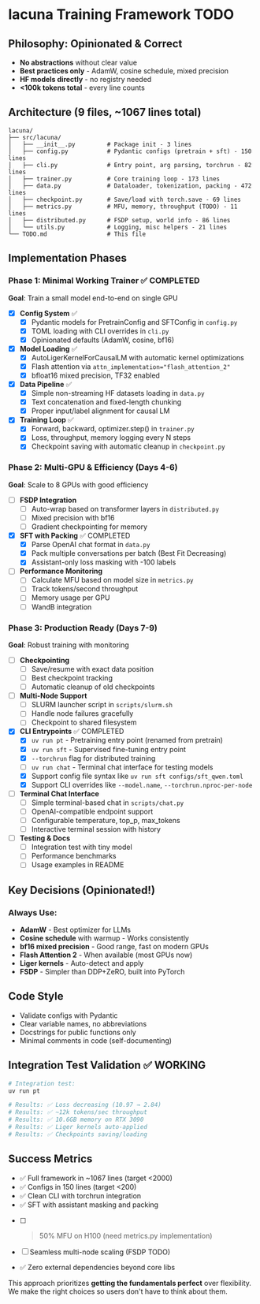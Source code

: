 # lacuna Training Framework TODO

## Philosophy: Opinionated & Correct
- **No abstractions** without clear value
- **Best practices only** - AdamW, cosine schedule, mixed precision
- **HF models directly** - no registry needed
- **<100k tokens total** - every line counts

## Architecture (9 files, ~1067 lines total)

```
lacuna/
├── src/lacuna/
│   ├── __init__.py         # Package init - 3 lines
│   ├── config.py           # Pydantic configs (pretrain + sft) - 150 lines
│   ├── cli.py              # Entry point, arg parsing, torchrun - 82 lines
│   ├── trainer.py          # Core training loop - 173 lines
│   ├── data.py             # Dataloader, tokenization, packing - 472 lines
│   ├── checkpoint.py       # Save/load with torch.save - 69 lines
│   ├── metrics.py          # MFU, memory, throughput (TODO) - 11 lines
│   ├── distributed.py      # FSDP setup, world info - 86 lines
│   └── utils.py            # Logging, misc helpers - 21 lines
└── TODO.md                 # This file
```

## Implementation Phases

### Phase 1: Minimal Working Trainer ✅ COMPLETED
**Goal**: Train a small model end-to-end on single GPU

- [x] **Config System** ✅
  - [x] Pydantic models for PretrainConfig and SFTConfig in `config.py`
  - [x] TOML loading with CLI overrides in `cli.py`
  - [x] Opinionated defaults (AdamW, cosine, bf16)

- [x] **Model Loading** ✅
  - [x] AutoLigerKernelForCausalLM with automatic kernel optimizations
  - [x] Flash attention via `attn_implementation="flash_attention_2"`
  - [x] bfloat16 mixed precision, TF32 enabled

- [x] **Data Pipeline** ✅
  - [x] Simple non-streaming HF datasets loading in `data.py`
  - [x] Text concatenation and fixed-length chunking
  - [x] Proper input/label alignment for causal LM

- [x] **Training Loop** ✅
  - [x] Forward, backward, optimizer.step() in `trainer.py`
  - [x] Loss, throughput, memory logging every N steps
  - [x] Checkpoint saving with automatic cleanup in `checkpoint.py`

### Phase 2: Multi-GPU & Efficiency (Days 4-6)
**Goal**: Scale to 8 GPUs with good efficiency

- [ ] **FSDP Integration**
  - [ ] Auto-wrap based on transformer layers in `distributed.py`
  - [ ] Mixed precision with bf16
  - [ ] Gradient checkpointing for memory

- [X] **SFT with Packing** ✅ COMPLETED
  - [X] Parse OpenAI chat format in `data.py`
  - [X] Pack multiple conversations per batch (Best Fit Decreasing)
  - [X] Assistant-only loss masking with -100 labels

- [ ] **Performance Monitoring**
  - [ ] Calculate MFU based on model size in `metrics.py`
  - [ ] Track tokens/second throughput
  - [ ] Memory usage per GPU
  - [ ] WandB integration

### Phase 3: Production Ready (Days 7-9)
**Goal**: Robust training with monitoring

- [ ] **Checkpointing**
  - [ ] Save/resume with exact data position
  - [ ] Best checkpoint tracking
  - [ ] Automatic cleanup of old checkpoints

- [ ] **Multi-Node Support**
  - [ ] SLURM launcher script in `scripts/slurm.sh`
  - [ ] Handle node failures gracefully
  - [ ] Checkpoint to shared filesystem

- [x] **CLI Entrypoints** ✅ COMPLETED
  - [x] `uv run pt` - Pretraining entry point (renamed from pretrain)
  - [x] `uv run sft` - Supervised fine-tuning entry point  
  - [x] `--torchrun` flag for distributed training
  - [ ] `uv run chat` - Terminal chat interface for testing models
  - [x] Support config file syntax like `uv run sft configs/sft_qwen.toml`
  - [x] Support CLI overrides like `--model.name`, `--torchrun.nproc-per-node`

- [ ] **Terminal Chat Interface**
  - [ ] Simple terminal-based chat in `scripts/chat.py`
  - [ ] OpenAI-compatible endpoint support
  - [ ] Configurable temperature, top_p, max_tokens
  - [ ] Interactive terminal session with history

- [ ] **Testing & Docs**
  - [ ] Integration test with tiny model
  - [ ] Performance benchmarks
  - [ ] Usage examples in README

## Key Decisions (Opinionated!)

### Always Use:
- **AdamW** - Best optimizer for LLMs
- **Cosine schedule** with warmup - Works consistently
- **bf16 mixed precision** - Good range, fast on modern GPUs
- **Flash Attention 2** - When available (most GPUs now)
- **Liger kernels** - Auto-detect and apply
- **FSDP** - Simpler than DDP+ZeRO, built into PyTorch

## Code Style
- Validate configs with Pydantic
- Clear variable names, no abbreviations
- Docstrings for public functions only
- Minimal comments in code (self-documenting)

## Integration Test Validation ✅ WORKING
```bash
# Integration test:
uv run pt

# Results: ✅ Loss decreasing (10.97 → 2.84)
# Results: ✅ ~12k tokens/sec throughput  
# Results: ✅ 10.6GB memory on RTX 3090
# Results: ✅ Liger kernels auto-applied
# Results: ✅ Checkpoints saving/loading
```

## Success Metrics
- ✅ Full framework in ~1067 lines (target <2000)
- ✅ Configs in 150 lines (target <200)  
- ✅ Clean CLI with torchrun integration
- ✅ SFT with assistant masking and packing
- [ ] >50% MFU on H100 (need metrics.py implementation)
- [ ] Seamless multi-node scaling (FSDP TODO)
- ✅ Zero external dependencies beyond core libs

This approach prioritizes **getting the fundamentals perfect** over flexibility. We make the right choices so users don't have to think about them.
